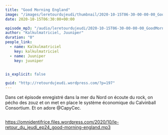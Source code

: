 ```yaml
---
title: "Good Morning England"
image: "/images/leretourdujeudi/thumbnail/2020-10-15T06-30-00-00-00_GoodMorningEngland.jpg"
date: 2020-10-15T06:30:00+00:00

episode_mp3: "/audio/leretourdujeudi/2020-10-15T06-30-00-00-00_GoodMorningEngland.mp3"
author: "Kalkulmatriciel, Juuniper"
duration: "0"
people_link: 
  - name: Kalkulmatriciel
    key: kalkulmatriciel
  - name: Juuniper
    key: juuniper


is_explicit: false

guid: "http://retourdujeudi.wordpress.com/?p=197"
---
```


<PodcastHeader/>

<!-- ECRIRE LA DESCRIPTION DE L'EPISODE SOUS CETTE LIGNE -->

<p>Dans cet épisode enregistré dans la mer du Nord on écoute du rock, on pécho des zouz et on met en place le système économique du Calvinball Consortium. Et on adore @CapyCec.</p>



<img src="/resources/leretourdujeudi/2020-10-15T06-30-00-00-00_GoodMorningEngland/twitter2.jpg" alt="">



 
<a href="https://omnidentifrice.files.wordpress.com/2020/10/le-retour_du_jeudi_ep24_good-morning-england.mp3" rel="nofollow">https://omnidentifrice.files.wordpress.com/2020/10/le-retour_du_jeudi_ep24_good-morning-england.mp3</a>
 


